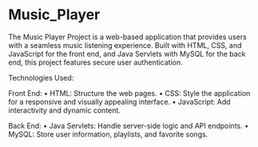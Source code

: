 # Music_Player
The Music Player Project is a web-based application that provides users with a seamless music listening experience. Built with HTML, CSS, and JavaScript for the front end, and Java Servlets with MySQL for the back end, this project features secure user authentication. 

Technologies Used:

Front End:
• HTML: Structure the web pages.
• CSS: Style the application for a responsive and visually appealing interface.
• JavaScript: Add interactivity and dynamic content.

Back End:
• Java Servlets: Handle server-side logic and API endpoints.
• MySQL: Store user information, playlists, and favorite songs.
